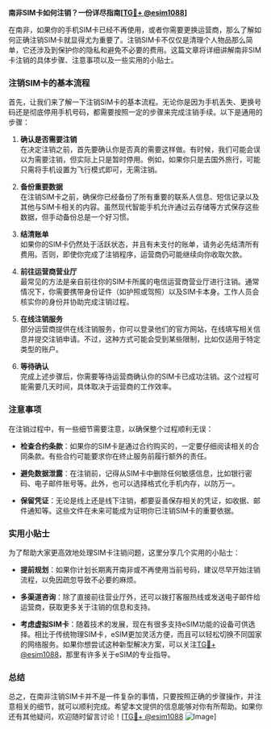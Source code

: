 **南非SIM卡如何注销？一份详尽指南[[TG💪+ @esim1088](https://t.me/s/esim1088)]**

在南非，如果你的手机SIM卡已经不再使用，或者你需要更换运营商，那么了解如何正确注销SIM卡就显得尤为重要了。注销SIM卡不仅仅是清理个人物品那么简单，它还涉及到保护你的隐私和避免不必要的费用。这篇文章将详细讲解南非SIM卡注销的具体步骤、注意事项以及一些实用的小贴士。

### 注销SIM卡的基本流程

首先，让我们来了解一下注销SIM卡的基本流程。无论你是因为手机丢失、更换号码还是彻底停用手机号码，都需要按照一定的步骤来完成注销手续。以下是通用的步骤：

1. **确认是否需要注销**  
   在决定注销之前，首先要确认你是否真的需要这样做。有时候，我们可能会误以为需要注销，但实际上只是暂时停用。例如，如果你只是去国外旅行，可能只需将手机设置为飞行模式即可，无需注销。

2. **备份重要数据**  
   在注销SIM卡之前，确保你已经备份了所有重要的联系人信息、短信记录以及其他与SIM卡相关的内容。虽然现代智能手机允许通过云存储等方式保存这些数据，但手动备份总是一个好习惯。

3. **结清账单**  
   如果你的SIM卡仍然处于活跃状态，并且有未支付的账单，请务必先结清所有费用。否则，即使你完成了注销程序，运营商仍可能继续向你收取欠款。

4. **前往运营商营业厅**  
   最常见的方法是亲自前往你的SIM卡所属的电信运营商营业厅进行注销。通常情况下，你需要携带身份证件（如护照或驾照）以及SIM卡本身。工作人员会核实你的身份并协助完成注销过程。

5. **在线注销服务**  
   部分运营商提供在线注销服务，你可以登录他们的官方网站，在线填写相关信息并提交注销申请。不过，这种方式可能会受到某些限制，比如仅适用于特定类型的账户。

6. **等待确认**  
   完成上述步骤后，你需要等待运营商确认你的SIM卡已成功注销。这个过程可能需要几天时间，具体取决于运营商的工作效率。

### 注意事项

在注销过程中，有一些细节需要注意，以确保整个过程顺利无误：

- **检查合约条款**：如果你的SIM卡是通过合约购买的，一定要仔细阅读相关的合同条款。有些合约可能要求你在终止服务前履行额外的责任。
  
- **避免数据泄露**：在注销前，记得从SIM卡中删除任何敏感信息，比如银行密码、电子邮件账号等。此外，也可以选择格式化手机内存，以防万一。

- **保留凭证**：无论是线上还是线下注销，都要妥善保存相关的凭证，如收据、邮件通知等。这些文件在未来可能成为证明你已注销SIM卡的重要依据。

### 实用小贴士

为了帮助大家更高效地处理SIM卡注销问题，这里分享几个实用的小贴士：

- **提前规划**：如果你计划长期离开南非或不再使用当前号码，建议尽早开始注销流程，以免因疏忽导致不必要的麻烦。

- **多渠道咨询**：除了直接前往营业厅外，还可以拨打客服热线或发送电子邮件给运营商，获取更多关于注销的信息和支持。

- **考虑虚拟SIM卡**：随着技术的发展，现在有很多支持eSIM功能的设备可供选择。相比于传统物理SIM卡，eSIM更加灵活方便，而且可以轻松切换不同国家的网络服务。如果你想尝试这种新型解决方案，可以关注[TG💪+ @esim1088](https://t.me/s/esim1088)，那里有许多关于eSIM的专业指导。

### 总结

总之，在南非注销SIM卡并不是一件复杂的事情，只要按照正确的步骤操作，并注意相关的细节，就可以顺利完成。希望本文提供的信息能够对你有所帮助。如果你还有其他疑问，欢迎随时留言讨论！[[TG💪+ @esim1088](https://t.me/s/esim1088) ![Image](https://i.postimg.cc/4NQfJmqS/Snipaste-2025-05-13-00-14-12.png)]